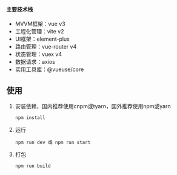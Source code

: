 #### 主要技术栈

- MVVM框架：vue v3
- 工程化管理：vite v2
- UI框架：element-plus
- 路由管理：vue-router v4
- 状态管理：vuex v4
- 数据请求：axios
- 实用工具库：@vueuse/core

## 使用

1. 安装依赖，国内推荐使用cnpm或tyarn，国外推荐使用npm或yarn

   ```
   npm install
   ```
2. 运行

   ```
   npm run dev 或 npm run start
   ```

3. 打包

   ```
   npm run build
   ```
   

